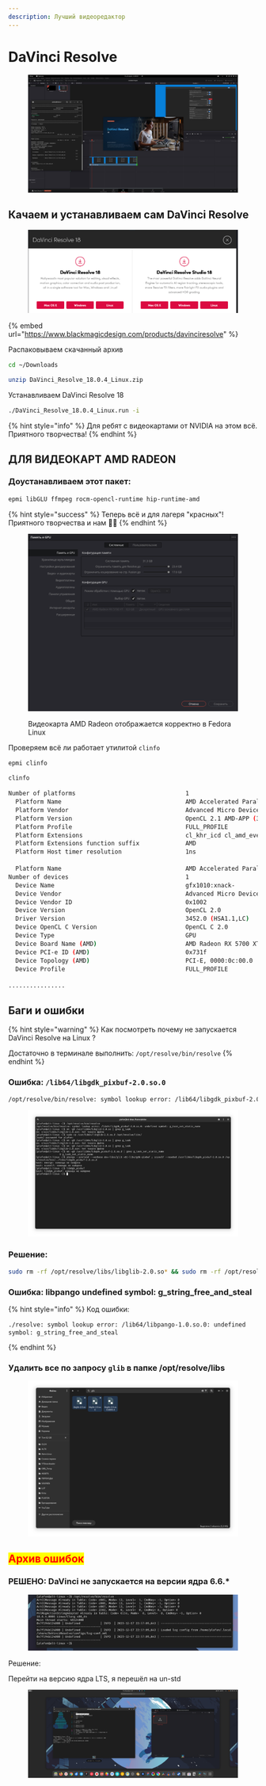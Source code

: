 ```yaml
---
description: Лучший видеоредактор
---
```


# DaVinci Resolve

<figure><img src="../.gitbook/assets/uOxMCNPt3TI.jpg" alt=""><figcaption></figcaption></figure>

## Качаем и устанавливаем сам DaVinci Resolve

<figure><img src="../.gitbook/assets/Снимок экрана от 2022-10-30 18-20-53.png" alt=""><figcaption></figcaption></figure>

{% embed url="https://www.blackmagicdesign.com/products/davinciresolve" %}

Распаковываем скачанный архив

```bash
cd ~/Downloads
```

```bash
unzip DaVinci_Resolve_18.0.4_Linux.zip
```

Устанавливаем DaVinci Resolve 18

```bash
./DaVinci_Resolve_18.0.4_Linux.run -i
```

{% hint style="info" %}
Для ребят с видеокартами от NVIDIA на этом всё. Приятного творчества!
{% endhint %}

## ДЛЯ ВИДЕОКАРТ AMD RADEON

### Доустанавливаем этот пакет:

```bash
epmi libGLU ffmpeg rocm-opencl-runtime hip-runtime-amd
```

{% hint style="success" %}
Теперь всё и для лагеря "красных"! Приятного творчества и нам :tada::clap:
{% endhint %}

<figure><img src="../.gitbook/assets/Снимок экрана от 2022-11-01 09-39-04.png" alt="amd radeon fedora linux mesa opencl"><figcaption><p>Видеокарта AMD Radeon отображается корректно в Fedora Linux</p></figcaption></figure>

Проверяем всё ли работает утилитой `clinfo`

```
epmi clinfo
```

```bash
clinfo
```

```bash
Number of platforms                               1
  Platform Name                                   AMD Accelerated Parallel Processing
  Platform Vendor                                 Advanced Micro Devices, Inc.
  Platform Version                                OpenCL 2.1 AMD-APP (3452.0)
  Platform Profile                                FULL_PROFILE
  Platform Extensions                             cl_khr_icd cl_amd_event_callback 
  Platform Extensions function suffix             AMD
  Platform Host timer resolution                  1ns

  Platform Name                                   AMD Accelerated Parallel Processing
Number of devices                                 1
  Device Name                                     gfx1010:xnack-
  Device Vendor                                   Advanced Micro Devices, Inc.
  Device Vendor ID                                0x1002
  Device Version                                  OpenCL 2.0 
  Driver Version                                  3452.0 (HSA1.1,LC)
  Device OpenCL C Version                         OpenCL C 2.0 
  Device Type                                     GPU
  Device Board Name (AMD)                         AMD Radeon RX 5700 XT
  Device PCI-e ID (AMD)                           0x731f
  Device Topology (AMD)                           PCI-E, 0000:0c:00.0
  Device Profile                                  FULL_PROFILE

................
```





## Баги и ошибки

{% hint style="warning" %}
Как посмотреть почему не запускается DaVinci Resolve на Linux ?

Достаточно в терминале выполнить: `/opt/resolve/bin/resolve`
{% endhint %}





### Ошибка: `/lib64/libgdk_pixbuf-2.0.so.0`

```bash
/opt/resolve/bin/resolve: symbol lookup error: /lib64/libgdk_pixbuf-2.0.so.0: undefined symbol: g_task_set_static_name
```

<figure><img src="../.gitbook/assets/Снимок экрана от 2024-05-01 11-54-39.png" alt=""><figcaption></figcaption></figure>

### Решение:

```bash
sudo rm -rf /opt/resolve/libs/libglib-2.0.so* && sudo rm -rf /opt/resolve/libs/libgio-2.0.so* && sudo rm -rf /opt/resolve/libs/libgmodule-2.0.so*
```

### Ошибка: libpango undefined symbol: g\_string\_free\_and\_steal <a href="#post-title-t3_12z32r1" id="post-title-t3_12z32r1"></a>

{% hint style="info" %}
Код ошибки:&#x20;

```
./resolve: symbol lookup error: /lib64/libpango-1.0.so.0: undefined symbol: g_string_free_and_steal
```
{% endhint %}

### Удалить все по запросу `glib` в папке /opt/resolve/libs

<figure><img src="../.gitbook/assets/Снимок экрана от 2024-03-16 22-40-23.png" alt=""><figcaption></figcaption></figure>







































## <mark style="color:red;">Архив ошибок</mark>

### РЕШЕНО: DaVinci не запускается на версии ядра 6.6.\*

<figure><img src="../.gitbook/assets/Снимок экрана от 2023-12-17 22-57-37.png" alt=""><figcaption></figcaption></figure>

Решение:

Перейти на версию ядра LTS, я перешёл на un-std

<figure><img src="../.gitbook/assets/Снимок экрана от 2023-12-18 22-39-53.png" alt=""><figcaption></figcaption></figure>
